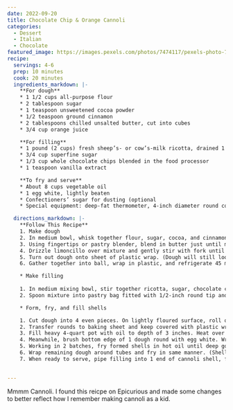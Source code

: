 ```yaml
---
date: 2022-09-20
title: Chocolate Chip & Orange Cannoli
categories:
  - Dessert
  - Italian
  - Chocolate
featured_image: https://images.pexels.com/photos/7474117/pexels-photo-7474117.jpeg?auto=compress&cs=tinysrgb&w=1260&h=750&dpr=2
recipe:
  servings: 4-6
  prep: 10 minutes
  cook: 20 minutes
  ingredients_markdown: |-
    **For dough**
    * 1 1/2 cups all-purpose flour
    * 2 tablespoon sugar
    * 1 teaspoon unsweetened cocoa powder
    * 1/2 teaspoon ground cinnamon
    * 2 tablespoons chilled unsalted butter, cut into cubes
    * 3/4 cup orange juice

    **For filling**
    * 1 pound (2 cups) fresh sheep’s- or cow’s-milk ricotta, drained 1 hour in cheesecloth-lined sieve
    * 3/4 cup superfine sugar
    * 1/3 cup whole chocolate chips blended in the food processor
    * 1 teaspoon vanilla extract

    **To fry and serve**
    * About 8 cups vegetable oil
    * 1 egg white, lightly beaten
    * Confectioners’ sugar for dusting (optional
    * Special equipment: deep-fat thermometer, 4-inch diameter round cookie cutter, 6 (roughly 5 5/8-by-5/8-inch) metal cannoli tubes

  directions_markdown: |-
    **Follow This Recipe**
    1. Make dough
    2. In medium bowl, whisk together flour, sugar, cocoa, and cinnamon.
    3. Using fingertips or pastry blender, blend in butter just until mixture resembles coarse meal. (Alternatively, pulse in food processor.) 
    4. Drizzle limoncillo over mixture and gently stir with fork until incorporated.
    5. Turn out dough onto sheet of plastic wrap. (Dough will still look somewhat dry and crumbly.)
    6. Gather together into ball, wrap in plastic, and refrigerate 45 minutes to 1 hour.

    * Make filling
    
    1. In medium mixing bowl, stir together ricotta, sugar, chocolate chips, and vanilla. 
    2. Spoon mixture into pastry bag fitted with 1/2-inch round tip and refrigerate until ready to use. (Filling can be made up to 1 day ahead and stored, refrigerated, covered.)

    * Form, fry, and fill shells

    1. Cut dough into 4 even pieces. On lightly floured surface, roll out 1 piece to 1/8-inch thick. Using floured cookie cutter, cut out 2 to 3 rounds from dough. 
    2. Transfer rounds to baking sheet and keep covered with plastic wrap. Roll out remaining dough and cut rounds in same manner, then gather scraps, roll out, and cut again.
    3. Fill heavy 4-quart pot with oil to depth of 3 inches. Heat over moderate heat until thermometer registers 375°F.
    4. Meanwhile, brush bottom edge of 1 dough round with egg white. Wrap dough around 1 cannoli tube with egg white–brushed end overlapping other end and gently press edges together to seal. Make 5 more shells in same manner. (Keep remaining rounds covered with plastic.)
    5. Working in 2 batches, fry formed shells in hot oil until deep golden brown, about 1 minute. Transfer to paper towel–lined plate to drain and cool 5 minutes. Stand tubes upright and tap gently against countertop to loosen shells. Twist molds to remove shells.
    6. Wrap remaining dough around tubes and fry in same manner. (Shells may be made 1 day ahead and stored at room temperature, unfilled and uncovered.)
    7. When ready to serve, pipe filling into 1 end of cannoli shell, filling shell halfway, then pipe into other end. Repeat to fill remaining shells. Dust with confectioner’s sugar and serve immediately.

    
---
```

Mmmm Cannoli.  I found this reicpe on Epicurious and made some changes to better reflect how I remember making cannoli as a kid.